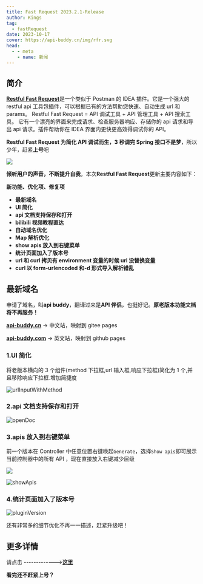 ```yaml
---
title: Fast Request 2023.2.1-Release
author: Kings
tag:
  - fastRequest
date: 2023-10-17
cover: https://api-buddy.cn/img/rfr.svg
head:
  - - meta
    - name: 新闻
---
```


## 简介

[**Restful Fast Request**](https://www.oschina.net/action/GoToLink?url=https%3A%2F%2Fplugins.jetbrains.com%2Fplugin%2F16988-restful-fast-request)是一个类似于 Postman 的 IDEA 插件。它是一个强大的 restful api 工具包插件，可以根据已有的方法帮助您快速、自动生成 url 和 params。 Restful Fast Request = API 调试工具 + API 管理工具 + API 搜索工具。 它有一个漂亮的界面来完成请求、检查服务器响应、存储你的 api 请求和导出 api 请求。插件帮助你在 IDEA 界面内更快更高效得调试你的 API。

**Restful Fast Request 为简化 API 调试而生，3 秒调完 Spring 接口不是梦**，所以少年，赶紧**上号**吧

![](https://oscimg.oschina.net/oscnet/up-2c30405e687d4f8e9163f8973fe3126c029.gif)

**倾听用户的声音，不断提升自我**，本次**Restful Fast Request**更新主要内容如下：

**新功能、优化项、修复项**

- **最新域名**
- **UI 简化**
- **api 文档支持保存和打开**
- **bilibili 视频教程直达**
- **自动域名优化**
- **Map 解析优化**
- **show apis 放入到右键菜单**
- **统计页面加入了版本号**
- **url 和 curl 拷贝有 environment 变量的时候 url 没替换变量**
- **curl 以 form-urlencoded 和-d 形式导入解析错乱**

## 最新域名

申请了域名，叫**api buddy**，翻译过来是**API 伴侣**，也挺好记。**原老版本功能文档将不再服务！**

[**api-buddy.cn**](https://api-buddy.cn) -> 中文站，映射到 gitee pages

[**api-buddy.com**](https://api-buddy.com) -> 英文站，映射到 github pages

### 1.UI 简化

将老版本横向的 3 个组件(method 下拉框,url 输入框,响应下拉框)简化为 1 个,并且移除响应下拉框.增加简捷度

![urlInputWithMethod](https://api-buddy.cn/img/2023.2.1/urlInputWithMethod.png)

### 2.api 文档支持保存和打开

![openDoc](https://api-buddy.cn/img/2023.2.1/openDoc.png)

### 3.apis 放入到右键菜单

前一个版本在 Controller 中任意位置右键唤起`Generate`，选择`Show apis`即可展示当前控制器中的所有 API ，现在直接放入右键减少层级

![](https://oscimg.oschina.net/oscnet/up-c949787f3df0d747357f01318c6ab5350a8.png)

![showApis](https://dromara.gitee.io/fast-request/img/2023.1.9/showApis.gif)

### 4.统计页面加入了版本号

![pluginVersion](https://api-buddy.cn/img/2023.2.1/pluginVersion.png)

还有非常多的细节优化不再一一描述，赶紧升级吧！

## 更多详情

请点击 ------------->[**这里**](https://api-buddy.cn/guide/history.html)

**看完还不赶紧上号？**
